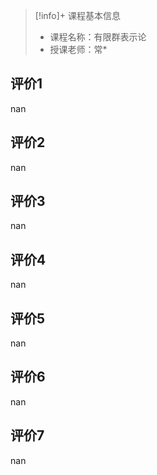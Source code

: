 >[!info]+ 课程基本信息
>
> - 课程名称：有限群表示论
> - 授课老师：常*

## 评价1

nan
## 评价2

nan
## 评价3

nan
## 评价4

nan
## 评价5

nan
## 评价6

nan
## 评价7

nan
